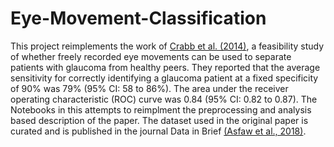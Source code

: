 # Eye-Movement-Classification


This project reimplements the work of [Crabb et al. (2014)](https://www.frontiersin.org/articles/10.3389/fnagi.2014.00312/full), a feasibility study of whether freely recorded eye movements can be used to
separate patients with glaucoma from healthy peers. They reported that the average sensitivity for
correctly identifying a glaucoma patient at a fixed specificity of 90% was 79% (95% CI:
58 to 86%). The area under the receiver operating characteristic (ROC) curve was 0.84
(95% CI: 0.82 to 0.87). The Notebooks in this attempts to reimplment the preprocessing and analysis based description of the paper. The dataset used in the original paper is 
curated  and is published in the journal Data in Brief [(Asfaw et al., 2018)](https://pubmed.ncbi.nlm.nih.gov/29922707/).
